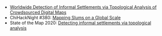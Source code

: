 - [Worldwide Detection of Informal Settlements via Topological Analysis of Crowdsourced Digital Maps](https://www.mdpi.com/2220-9964/9/11/685) 
- ChiHackNight #380: [Mapping Slums on a Global Scale](https://chihacknight.org/events/2020/01/14/million-neighborhoods.html)
- State of the Map 2020: [Detecting informal settlements via topological analysis](https://2020.stateofthemap.org/sessions/EYDKX3/)